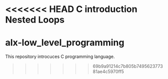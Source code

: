 <<<<<<< HEAD
C introduction
Nested Loops
=======
# alx-low_level_programming
This repository introcuces C programming language.
>>>>>>> 69b9a91214c7b805b749562377381ae4c5970ff5
